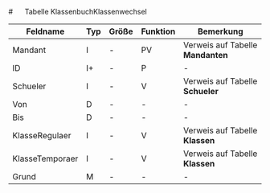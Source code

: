 #      Tabelle KlassenbuchKlassenwechsel


| Feldname        | Typ | Größe | Funktion | Bemerkung                         |
|-----------------|-----|-------|----------|-----------------------------------|
| Mandant         | I   | -     | PV       | Verweis auf Tabelle **Mandanten** |
| ID              | I+  | -     | P        | -                                 |
| Schueler        | I   | -     | V        | Verweis auf Tabelle **Schueler**  |
| Von             | D   | -     | -        | -                                 |
| Bis             | D   | -     | -        | -                                 |
| KlasseRegulaer  | I   | -     | V        | Verweis auf Tabelle **Klassen**   |
| KlasseTemporaer | I   | -     | V        | Verweis auf Tabelle **Klassen**   |
| Grund           | M   | -     | -        | -                                 |

